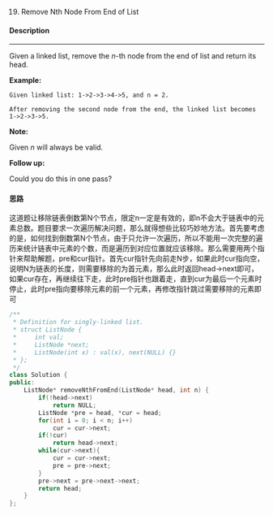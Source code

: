19. Remove Nth Node From End of List

#### Description

------

Given a linked list, remove the *n*-th node from the end of list and return its head.

**Example:**

```
Given linked list: 1->2->3->4->5, and n = 2.

After removing the second node from the end, the linked list becomes 1->2->3->5.
```

**Note:**

Given *n* will always be valid.

**Follow up:**

Could you do this in one pass?

#### 思路

这道题让移除链表倒数第N个节点，限定n一定是有效的，即n不会大于链表中的元素总数。题目要求一次遍历解决问题，那么就得想些比较巧妙地方法。首先要考虑的是，如何找到倒数第N个节点，由于只允许一次遍历，所以不能用一次完整的遍历来统计链表中元素的个数，而是遍历到对应位置就应该移除。那么需要用两个指针来帮助解题，pre和cur指针。首先cur指针先向前走N步，如果此时cur指向空，说明N为链表的长度，则需要移除的为首元素，那么此时返回head->next即可，如果cur存在，再继续往下走，此时pre指针也跟着走，直到cur为最后一个元素时停止，此时pre指向要移除元素的前一个元素，再修改指针跳过需要移除的元素即可

```c++
/**
 * Definition for singly-linked list.
 * struct ListNode {
 *     int val;
 *     ListNode *next;
 *     ListNode(int x) : val(x), next(NULL) {}
 * };
 */
class Solution {
public:
    ListNode* removeNthFromEnd(ListNode* head, int n) {
        if(!head->next)
            return NULL;
        ListNode *pre = head, *cur = head;
        for(int i = 0; i < n; i++)
            cur = cur->next;
        if(!cur)
            return head->next;
        while(cur->next){
            cur = cur->next;
            pre = pre->next;
        }
        pre->next = pre->next->next;
        return head;
    }
};
```

